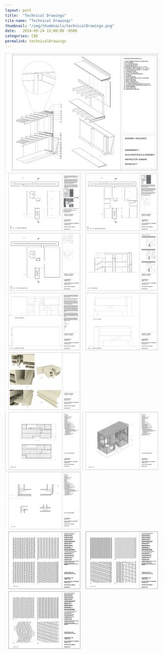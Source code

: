 ```yaml
---
layout: post
title:  "Technical Drawings"
tile-name: "Technical Drawings"
thumbnail: "/img/thumbnails/technicalDrawings.png"
date:   2014-09-24 12:00:00 -0500
categories: CAD
permalink: technicalDrawings
---
```


<div class="image-container">
<img src="../img/technicalDrawings/technicalDrawingsA1P1.png" alt="Wall Section" /></div>

<div class="image-container">
<img src="../img/technicalDrawings/technicalDrawingsA2P1.png" alt="Egress First Floor Plan" style="width:49.5%" />
<img src="../img/technicalDrawings/technicalDrawingsA2P2.png" alt="Egress Second Floor Plan" style="width:49.5%" />
<img src="../img/technicalDrawings/technicalDrawingsA2P3.png" alt="Egress Third Floor Plan" style="width:49.5%" />
<img src="../img/technicalDrawings/technicalDrawingsA2P4.png" alt="Egress Section" style="width:49.5%" />
<img src="../img/technicalDrawings/technicalDrawingsA2P5.png" alt="Egress Elevations" style="width:49.5%" />
<img src="../img/technicalDrawings/technicalDrawingsA2P6.png" alt="Egress Elevations" style="width:49.5%" />
<img src="../img/technicalDrawings/technicalDrawingsA2P7.png" alt="Egress Renders" style="width:49.5%" /></div>

<div class="image-container">
<img src="../img/technicalDrawings/technicalDrawingsA3P1.png" alt="Framing Plans" style="width:49.5%" />
<img src="../img/technicalDrawings/technicalDrawingsA3P2.png" alt="Framing Axonometric" style="width:49.5%" />
<img src="../img/technicalDrawings/technicalDrawingsA3P3.png" alt="Framing Corner Details" style="width:49.5%" /></div>

<div class="image-container">
<img src="../img/technicalDrawings/technicalDrawingsA4P1.png" alt="Brick Patterning part 1" style="width:49.5%" />
<img src="../img/technicalDrawings/technicalDrawingsA4P2.png" alt="Brick Patterning part 2" style="width:49.5%" />
<img src="../img/technicalDrawings/technicalDrawingsA4P3.png" alt="Brick Patterning part 3" style="width:49.5%" /></div>